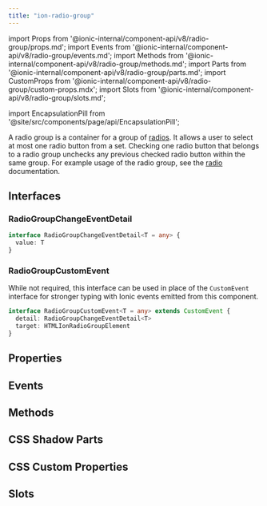 ```yaml
---
title: "ion-radio-group"
---
```


import Props from '@ionic-internal/component-api/v8/radio-group/props.md';
import Events from '@ionic-internal/component-api/v8/radio-group/events.md';
import Methods from '@ionic-internal/component-api/v8/radio-group/methods.md';
import Parts from '@ionic-internal/component-api/v8/radio-group/parts.md';
import CustomProps from '@ionic-internal/component-api/v8/radio-group/custom-props.mdx';
import Slots from '@ionic-internal/component-api/v8/radio-group/slots.md';

<head>
  <title>ion-radio-group: Radio Button Group Usage for Ionic Apps</title>
  <meta name="description" content="A radio group is a group of radio buttons. Radio groups allow a user to select at most one radio button from a set. Learn more about ion-radio-group usage." />
</head>

import EncapsulationPill from '@site/src/components/page/api/EncapsulationPill';

A radio group is a container for a group of [radios](./radio). It allows a user to select at most one radio button from a set. Checking one radio button that belongs to a radio group unchecks any previous checked radio button within the same group. For example usage of the radio group, see the [radio](./radio) documentation.

## Interfaces

### RadioGroupChangeEventDetail

```typescript
interface RadioGroupChangeEventDetail<T = any> {
  value: T
}
```

### RadioGroupCustomEvent

While not required, this interface can be used in place of the `CustomEvent` interface for stronger typing with Ionic events emitted from this component.

```typescript
interface RadioGroupCustomEvent<T = any> extends CustomEvent {
  detail: RadioGroupChangeEventDetail<T>
  target: HTMLIonRadioGroupElement
}
```

## Properties

<Props />

## Events

<Events />

## Methods

<Methods />

## CSS Shadow Parts

<Parts />

## CSS Custom Properties

<CustomProps />

## Slots

<Slots />
